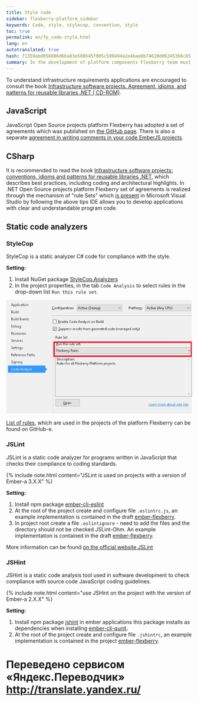 ```yaml
--- 
title: Style code 
sidebar: flexberry-platform_sidebar 
keywords: Code, style, stylecop, convention, style 
toc: true 
permalink: en/fp_code-style.html 
lang: en 
autotranslated: true 
hash: f1359abd856086d6ba83e508b45f005c599494a2e4bae8b74620d062453b6c65 
summary: In the development of platform components Flexberry team must adhere to a single coding style. 
--- 
```


To understand infrastructure requirements applications are encouraged to consult the book [Infrastructure software projects. Agreement, idioms, and patterns for reusable libraries .NET ( CD-ROM)](http://www.ozon.ru/context/detail/id/5588868/). 

## JavaScript 

JavaScript Open Source projects platform Flexberry has adopted a set of agreements which was published on [the GitHub page](https://github.com/Flexberry/javascript-style-guide). 
There is also a separate [agreement in writing comments in your code EmberJS projects](fp_ember-comments-style-yuidoc.html). 

## CSharp 

It is recommended to read the book [Infrastructure software projects: conventions, idioms and patterns for reusable libraries .NET](http://www.williamspublishing.com/Books/978-5-8459-1692-1.html), which describes best practices, including coding and architectural highlights. 
In .NET Open Source projects platform Flexberry set of agreements is realized through the mechanism of "rule Sets" which [is present](https://msdn.microsoft.com/ru-ru/library/dd465186.aspx) in Microsoft Visual Studio by following the above tips IDE allows you to develop applications with clear and understandable program code. 

## Static code analyzers 

### StyleCop 

StyleCop is a static analyzer C# code for compliance with the style. 

**Setting:** 

1. Install NuGet package [StyleCop.Analyzers](http://nuget.ics.perm.ru/packages/StyleCop.Analyzers/) 
2. In the project properties, in the tab `Code Analysis` to select rules in the drop-down list `Run this rule set`. 

![](/images/pages/products/flexberry-platform/code-style1.png) 

[List of rules](https://github.com/Flexberry/NewPlatform.Flexberry.ORM/blob/develop/Flexberry.ruleset), which are used in the projects of the platform Flexberry can be found on GitHub-e. 

### JSLint 

JSLint is a static code analyzer for programs written in JavaScript that checks their compliance to coding standards. 

{% include note.html content="JSLint is used on projects with a version of Ember-a 3.X.X" %} 

**Setting:** 

1. Install npm package [ember-cli-eslint](https://www.npmjs.com/package/ember-cli-eslint) 
2. At the root of the project create and configure file `.eslintrc.js`, an example implementation is contained in the draft [ember-flexberry](https://github.com/Flexberry/ember-flexberry/blob/feature-ember-update/.eslintrc.js). 
3. In project root create a file `.eslintignore` - need to add the files and the directory should not be checked JSLint-Ohm. An example implementation is contained in the draft [ember-flexberry](https://github.com/Flexberry/ember-flexberry/blob/feature-ember-update/.eslintignore). 

More information can be found [on the official website JSLint](https://eslint.org/docs/user-guide/configuring) 

### JSHint 

JSHint is a static code analysis tool used in software development to check compliance with source code JavaScript coding guidelines. 

{% include note.html content="use JSHint on the project with the version of Ember-a 2.X.X" %} 

**Setting:** 

1. Install npm package [jshint](https://www.npmjs.com/package/jshint) in ember applications this package installs as dependencies when installing [ember-cli-qunit](https://www.npmjs.com/package/ember-cli-qunit). 
2. At the root of the project create and configure file `.jshintrc`, an example implementation is contained in the project [ember-flexberry](https://github.com/Flexberry/ember-flexberry/blob/develop/.jshintrc). 



 # Переведено сервисом «Яндекс.Переводчик» http://translate.yandex.ru/